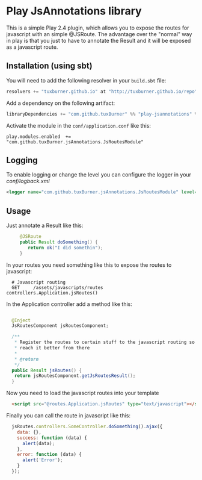 # Play JsAnnotations library

This is a simple Play 2.4 plugin, which allows you to expose the routes for javascript with an simple @JSRoute.
The advantage over the "normal" way in play is that you just to have to annotate the Result and it will be exposed as a javascript route.

## Installation (using sbt)

You will need to add the following resolver in your `build.sbt` file:

```scala
resolvers += "tuxburner.github.io" at "http://tuxburner.github.io/repo"
```

Add a dependency on the following artifact:

```scala
libraryDependencies += "com.github.tuxBurner" %% "play-jsannotations" % "2.6.0"
```

Activate the module in the `conf/application.conf` like this:

```
play.modules.enabled  += "com.github.tuxBurner.jsAnnotations.JsRoutesModule"
```


## Logging 

To enable logging or change the level you can configure the logger in your *conf/logback.xml*

```xml
<logger name="com.github.tuxBurner.jsAnnotations.JsRoutesModule" level="DEBUG" />
```


## Usage

Just annotate a Result like this:

```java
     @JSRoute
     public Result doSomething() {
        return ok("I did somethin");
     }
```

In your routes you need something like this to expose the routes to javascript:

```
  # Javascript routing
  GET     /assets/javascripts/routes   controllers.Application.jsRoutes()
```



In the Application controller add a method like this:
```java

  @Inject
  JsRoutesComponent jsRoutesComponent;

  /**
   * Register the routes to certain stuff to the javascript routing so we can
   * reach it better from there
   *
   * @return
   */
  public Result jsRoutes() {
   return jsRoutesComponent.getJsRoutesResult();
  }
```

Now you need to load the javascript routes into your  template

```html
  <script src="@routes.Application.jsRoutes" type="text/javascript"></script>
```

Finally you can call the route in javascript like this:

```javascript
  jsRoutes.controllers.SomeController.doSomething().ajax({
    data: {},
    success: function (data) {
      alert(data);
    },
    error: function (data) {
      alert('Error');
    }
  });
```
